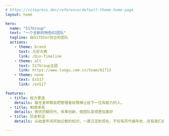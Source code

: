 ```yaml
---
# https://vitepress.dev/reference/default-theme-home-page
layout: home

hero:
  name: "517Group"
  text: "一个全新的特色OI团队"
  tagline: 由517OIer创立的团队
  actions:
    - theme: brand
      text: 元安大典
      link: /Qin-Timeline
    - theme: alt
      text: 517Group主团
      link: https://www.luogu.com.cn/team/61713
    - theme: none
      text: Ex517
      link: /ex517

features:
  - title: 权力更迭
    details: 每任皇帝都会把管理者权限禅让给下一位有能力的人。
  - title: 制度体系
    details: 效仿历朝历代，改革创新，使团队变得更加美好
  - title: 历史积淀
    details: 从始皇年间开始记载的知识，一直沉淀到现在，不仅有历代编年史，还有我们自己的Hexo个人博客

---
```


